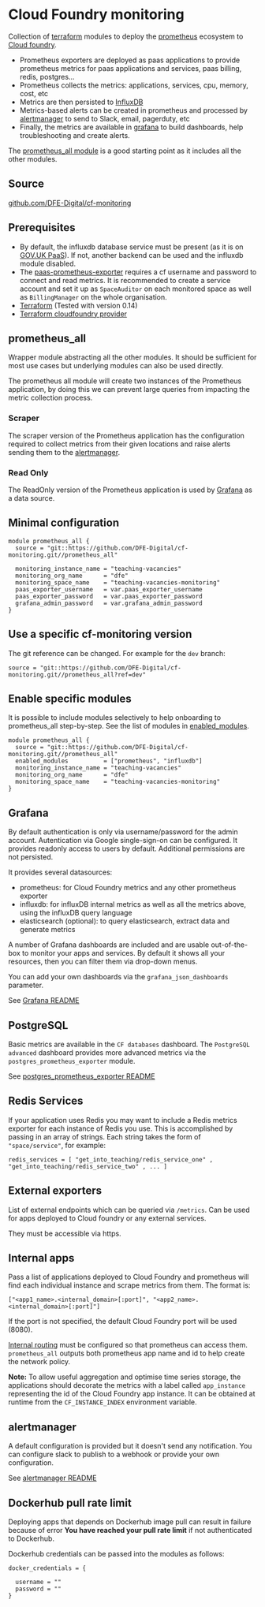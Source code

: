 # Cloud Foundry monitoring

Collection of [terraform](https://www.terraform.io/) modules to deploy the [prometheus](https://prometheus.io/) ecosystem to [Cloud foundry](https://www.cloudfoundry.org/).

- Prometheus exporters are deployed as paas applications to provide prometheus metrics for paas applications and services, paas billing, redis, postgres...
- Prometheus collects the metrics: applications, services, cpu, memory, cost, etc
- Metrics are then persisted to [InfluxDB](https://www.influxdata.com/products/influxdb-overview/)
- Metrics-based alerts can be created in prometheus and processed by [alertmanager](https://prometheus.io/docs/alerting/) to send to Slack, email, pagerduty, etc
- Finally, the metrics are available in [grafana](https://grafana.com/) to build dashboards, help troubleshooting and create alerts.

The [prometheus_all module](#prometheus-all) is a good starting point as it includes all the other modules.

## Source

[github.com/DFE-Digital/cf-monitoring](https://github.com/DFE-Digital/cf-monitoring)

## Prerequisites

- By default, the influxdb database service must be present (as it is on [GOV.UK PaaS](https://www.cloud.service.gov.uk/)). If not, another backend can be used and the influxdb module disabled.
- The [paas-prometheus-exporter](https://github.com/alphagov/paas-prometheus-exporter) requires a cf username and password to connect and read metrics.
It is recommended to create a service account and set it up as `SpaceAuditor` on each monitored space as well as `BillingManager` on the whole organisation.
- [Terraform](https://www.terraform.io/) (Tested with version 0.14)
- [Terraform cloudfoundry provider](https://registry.terraform.io/providers/cloudfoundry-community/cloudfoundry/latest)

## prometheus_all

Wrapper module abstracting all the other modules. It should be sufficient for most use cases but underlying modules can also be used directly.

The prometheus all module will create two instances of the Prometheus application, by doing this we can prevent large queries from impacting the metric collection process.

### Scraper
The scraper version of the Prometheus application has the configuration required to collect metrics from their given locations and raise alerts sending them to the [alertmanager](alertmanager/README.md).

### Read Only
The ReadOnly version of the Prometheus application is used by [Grafana](grafana/README.md) as a data source.

## Minimal configuration

```hcl
module prometheus_all {
  source = "git::https://github.com/DFE-Digital/cf-monitoring.git//prometheus_all"

  monitoring_instance_name = "teaching-vacancies"
  monitoring_org_name      = "dfe"
  monitoring_space_name    = "teaching-vacancies-monitoring"
  paas_exporter_username   = var.paas_exporter_username
  paas_exporter_password   = var.paas_exporter_password
  grafana_admin_password   = var.grafana_admin_password
}
```

## Use a specific cf-monitoring version
The git reference can be changed. For example for the `dev` branch:
```
source = "git::https://github.com/DFE-Digital/cf-monitoring.git//prometheus_all?ref=dev"
```

## Enable specific modules
It is possible to include modules selectively to help onboarding to prometheus_all step-by-step. See the list of modules in
[enabled_modules](https://github.com/DFE-Digital/cf-monitoring/blob/master/prometheus_all/input.tf).

```hcl
module prometheus_all {
  source = "git::https://github.com/DFE-Digital/cf-monitoring.git//prometheus_all"
  enabled_modules          = ["prometheus", "influxdb"]
  monitoring_instance_name = "teaching-vacancies"
  monitoring_org_name      = "dfe"
  monitoring_space_name    = "teaching-vacancies-monitoring"
}
```

## Grafana

By default authentication is only via username/password for the admin account. Autentication via Google single-sign-on can be configured. It provides
readonly access to users by default. Additional permissions are not persisted.

It provides several datasources:
- prometheus: for Cloud Foundry metrics and any other prometheus exporter
- influxdb: for influxDB internal metrics as well as all the metrics above, using the influxDB query language
- elasticsearch (optional): to query elasticsearch, extract data and generate metrics

A number of Grafana dashboards are included and are usable out-of-the-box to monitor your apps and services. By default it shows all your resources,
then you can filter them via drop-down menus.

You can add your own dashboards via the `grafana_json_dashboards` parameter.

See [Grafana README](grafana/README.md)

## PostgreSQL
Basic metrics are available in the `CF databases` dashboard. The `PostgreSQL advanced` dashboard provides more advanced metrics via the `postgres_prometheus_exporter` module.

See [postgres_prometheus_exporter README](postgres_prometheus_exporter/README.md)

## Redis Services
If your application uses Redis you may want to include a Redis metrics exporter for each instance of Redis you use. This is accomplished by passing in an array of strings. Each string takes the form
of `"space/service"`, for example:

```
redis_services = [ "get_into_teaching/redis_service_one" , "get_into_teaching/redis_service_two" , ... ]
```

## External exporters
List of external endpoints which can be queried via `/metrics`. Can be used for apps deployed to Cloud foundry or any external services.

They must be accessible via https.

## Internal apps
Pass a list of applications deployed to Cloud Foundry and prometheus will find each individual instance and scrape metrics from them. The format is:

```
["<app1_name>.<internal_domain>[:port]", "<app2_name>.<internal_domain>[:port]"]
```

If the port is not specified, the default Cloud Foundry port will be used (8080).

[Internal routing](https://docs.cloudfoundry.org/devguide/deploy-apps/routes-domains.html#internal-routes) must be configured so that prometheus can access them.
`prometheus_all` outputs both prometheus app name and id to help create the network policy.

**Note:** To allow useful aggregation and optimise time series storage, the applications should decorate the metrics with a label called `app_instance`
representing the id of the Cloud Foundry app instance. It can be obtained at runtime from the `CF_INSTANCE_INDEX` environment variable.

## alertmanager
A default configuration is provided but it doesn't send any notification. You can configure slack to publish to a webhook or provide your own configuration.

See [alertmanager README](alertmanager/README.md)

## Dockerhub pull rate limit

Deploying apps that depends on Dockerhub image pull can result in failure because of error **You have reached your pull rate limit** if not authenticated to Dockerhub.

Dockerhub credentials can be passed into the modules as follows:

```
docker_credentials = {

  username = ""
  password = ""
}

